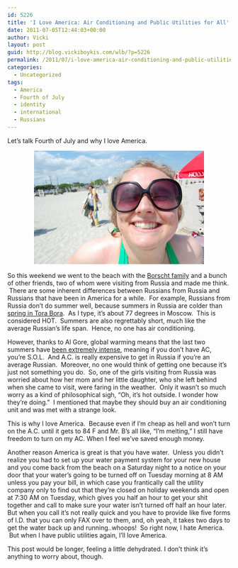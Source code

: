 ```yaml
---
id: 5226
title: 'I Love America: Air Conditioning and Public Utilities for All'
date: 2011-07-05T12:44:03+00:00
author: Vicki
layout: post
guid: http://blog.vickiboykis.com/wlb/?p=5226
permalink: /2011/07/i-love-america-air-conditioning-and-public-utilities-for-all/
categories:
  - Uncategorized
tags:
  - America
  - Fourth of July
  - identity
  - international
  - Russians
---
```

Let&#8217;s talk Fourth of July and why I love America.

<p style="text-align: center;">
  <a href="https://raw.githubusercontent.com/veekaybee/wlb/gh-pages/assets/images/2011/07/DSC_0628.jpg"><img class="aligncenter size-full wp-image-5227" title="DSC_0628" src="https://raw.githubusercontent.com/veekaybee/wlb/gh-pages/assets/images/2011/07/DSC_0628.jpg" alt="" width="384" height="256" /></a>
</p>

So this weekend we went to the beach with the <a href="http://smellslikeborscht.blogspot.com/" target="_blank">Borscht family</a> and a bunch of other friends, two of whom were visiting from Russia and made me think.  There are some inherent differences between Russians from Russia and Russians that have been in America for a while.  For example, Russians from Russia don&#8217;t do summer well, because summers in Russia are colder than <a href="http://blog.vickiboykis.com/wlb/2010/01/18/riding-a-horse-is-like-blogging-except-you-cant-become-a-parapalegic-if-you-blog/" target="_blank">spring in Tora Bora</a>.  As I type, it&#8217;s about 77 degrees in Moscow.  This is considered HOT.  Summers are also regrettably short, much like the average Russian&#8217;s life span.  Hence, no one has air conditioning.

However, thanks to Al Gore, global warming means that the last two summers have <a href="http://en.wikipedia.org/wiki/2010_Russian_wildfires" target="_blank">been extremely intense</a>, meaning if you don&#8217;t have AC, you&#8217;re S.O.L.  And A.C. is really expensive to get in Russia if you&#8217;re an average Russian.  Moreover, no one would think of getting one because it&#8217;s just not something you do.  So, one of the girls visiting from Russia was worried about how her mom and her little daughter, who she left behind when she came to visit, were faring in the weather.  Only it wasn&#8217;t so much worry as a kind of philosophical sigh, &#8220;Oh, it&#8217;s hot outside. I wonder how they&#8217;re doing.&#8221;  I mentioned that maybe they should buy an air conditioning unit and was met with a strange look.

This is why I love America.  Because even if I&#8217;m cheap as hell and won&#8217;t turn on the A.C. until it gets to 84 F and Mr. B&#8217;s all like, &#8220;I&#8217;m melting,&#8221; I still have freedom to turn on my AC. When I feel we&#8217;ve saved enough money.

Another reason America is great is that you have water.  Unless you didn&#8217;t realize you had to set up your water payment system for your new house and you come back from the beach on a Saturday night to a notice on your door that your water&#8217;s going to be turned off on Tuesday morning at 8 AM unless you pay your bill, in which case you frantically call the utility company only to find out that they&#8217;re closed on holiday weekends and open at 7:30 AM on Tuesday, which gives you half an hour to get your shit together and call to make sure your water isn&#8217;t turned off half an hour later. But when you call it&#8217;s not really quick and you have to provide like five forms of I.D. that you can only FAX over to them, and, oh yeah, it takes two days to get the water back up and running..whoops!  So right now, I hate America.  But when I have public utilities again, I&#8217;ll love America.

This post would be longer, feeling a little dehydrated. I don&#8217;t think it&#8217;s anything to worry about, though.